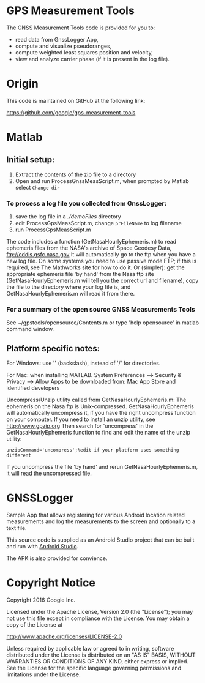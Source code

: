 # GPS Measurement Tools

The GNSS Measurement Tools code is provided for you to:

* read data from GnssLogger App,
* compute and visualize pseudoranges,
* compute weighted least squares position and velocity,
* view and analyze carrier phase (if it is present in the log file).

# Origin

This code is maintained on GitHub at the following link:

https://github.com/google/gps-measurement-tools

# Matlab

## Initial setup:

1. Extract the contents of the zip file to a directory
2. Open and run ProcessGnssMeasScript.m, when prompted by Matlab select `Change dir`

### To process a log file you collected from GnssLogger:

1. save the log file in a *./demoFiles* directory
2. edit ProcessGpsMeasScript.m, change `prFileName` to log filename
3. run ProcessGpsMeasScript.m

The code includes a function (GetNasaHourlyEphemeris.m) to read ephemeris
files from the NASA's archive of Space Geodesy Data, ftp://cddis.gsfc.nasa.gov
It will automatically go to the ftp when you have a new log file.
On some systems you need to use passive mode FTP; if this is required, see
The Mathworks site for how to do it.
Or (simpler): get the appropriate ephemeris file 'by hand' from the Nasa ftp
site (GetNasaHourlyEphemeris.m will tell you the correct url and filename),
copy the file to the directory where your log file is,
and GetNasaHourlyEphemeris.m will read it from there.

### For a summary of the open source GNSS Measurements Tools

See  ~/gpstools/opensource/Contents.m or type 'help opensource' in matlab
command window.

## Platform specific notes:

For Windows: use '\' (backslash), instead of '/' for directories.

For Mac: when installing MATLAB.
System Preferences --> Security & Privacy -->
Allow Apps to be downloaded from: Mac App Store and identified developers

Uncompress/Unzip utility called from GetNasaHourlyEphemeris.m:
The ephemeris on the Nasa ftp is Unix-compressed. GetNasaHourlyEphemeris will
automatically uncompress it, if you have the right uncompress function on your
computer. If you need to install an unzip utility, see http://www.gpzip.org
Then search for 'uncompress' in the GetNasaHourlyEphemeris function to find and
edit the name of the unzip utility:

    unzipCommand='uncompress';%edit if your platform uses something different

If you uncompress the file 'by hand' and rerun GetNasaHourlyEphemeris.m, it will
read the uncompressed file.

# GNSSLogger

Sample App that allows registering for various Android location related measurements
and log the measurements to the screen and optionally to a text file.

This source code is supplied as an Android Studio project that can be built and run
with [Android Studio](https://developer.android.com/studio/index.html).

The APK is also provided for convience.

# Copyright Notice

Copyright 2016 Google Inc.

Licensed under the Apache License, Version 2.0 (the "License");
you may not use this file except in compliance with the License.
You may obtain a copy of the License at

http://www.apache.org/licenses/LICENSE-2.0

Unless required by applicable law or agreed to in writing, software
distributed under the License is distributed on an "AS IS" BASIS,
WITHOUT WARRANTIES OR CONDITIONS OF ANY KIND, either express or implied.
See the License for the specific language governing permissions and
limitations under the License.